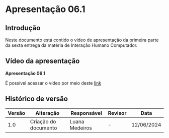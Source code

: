 # Apresentação 06.1

## Introdução
Neste documento está contido o vídeo de apresentação da primeira parte da sexta entrega da matéria de Interação Humano Computador.

## Vídeo da apresentação

**Apresentação 06.1**


É possível acessar o vídeo por meio deste [link]()



## Histórico de versão

| Versão | Alteração                  | Responsável      | Revisor         | Data       |
| ------ | -------------------------- | ---------------- | --------------- | ---------- |
| 1.0    | Criação do documento       | Luana Medeiros  | - | 12/06/2024 |
